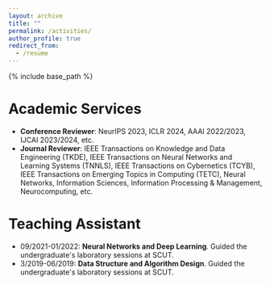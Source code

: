 ```yaml
---
layout: archive
title: ""
permalink: /activities/
author_profile: true
redirect_from:
  - /resume
---
```


{% include base_path %}

Academic Services
======
* __Conference Reviewer__: NeurIPS 2023, ICLR 2024, AAAI 2022/2023, IJCAI 2023/2024, etc.
* __Journal Reviewer__: IEEE Transactions on Knowledge and Data Engineering (TKDE), IEEE Transactions on Neural Networks and Learning Systems (TNNLS), IEEE Transactions on Cybernetics (TCYB), IEEE Transactions on Emerging Topics in Computing (TETC), Neural Networks, Information Sciences, Information Processing & Management, Neurocomputing, etc.

Teaching Assistant 
======
* 09/2021-01/2022: __Neural Networks and Deep Learning__. Guided the undergraduate's laboratory sessions at SCUT.
* 3/2019-06/2019: __Data Structure and Algorithm Design__. Guided the undergraduate's laboratory sessions at SCUT.
